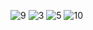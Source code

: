 ![9](https://github.com/user-attachments/assets/289f7665-e846-4501-9852-8ddde382e439)
![3](https://github.com/user-attachments/assets/68e2b87a-1f99-4e7a-9163-dbdab2618b38)
![5](https://github.com/user-attachments/assets/3a998ea2-678b-4ba3-8376-b207d1db716f)
![10](https://github.com/user-attachments/assets/85da6514-b07a-423c-9f3f-9739241805b2)
